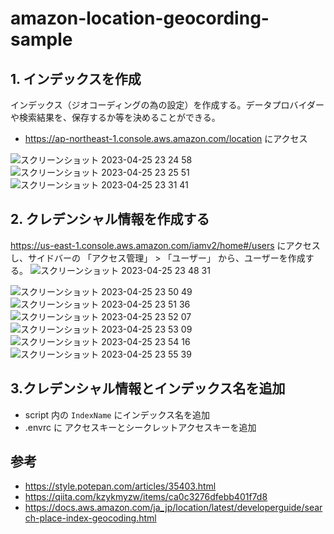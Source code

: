 # amazon-location-geocording-sample

##  1. インデックスを作成

インデックス（ジオコーディングの為の設定）を作成する。データプロバイダーや検索結果を、保存するか等を決めることができる。

- https://ap-northeast-1.console.aws.amazon.com/location にアクセス

![スクリーンショット 2023-04-25 23 24 58](https://user-images.githubusercontent.com/8760841/234309824-5ac6b141-282b-4590-b75d-e04c16fde08a.png)
![スクリーンショット 2023-04-25 23 25 51](https://user-images.githubusercontent.com/8760841/234309922-8b1c72b8-de02-4e8e-ab83-0aa9183ec644.png)
![スクリーンショット 2023-04-25 23 31 41](https://user-images.githubusercontent.com/8760841/234310033-05d041d0-5c15-4d9e-aab1-25442ee19b30.png)

## 2. クレデンシャル情報を作成する

https://us-east-1.console.aws.amazon.com/iamv2/home#/users にアクセスし、サイドバーの 「アクセス管理」 > 「ユーザー」 から、ユーザーを作成する。
![スクリーンショット 2023-04-25 23 48 31](https://user-images.githubusercontent.com/8760841/234319207-6aa2ae1c-7960-4d8e-bf4d-6afba68ae9ba.png)

![スクリーンショット 2023-04-25 23 50 49](https://user-images.githubusercontent.com/8760841/234319236-e097bafb-caf2-4bad-983c-d1ab23439440.png)
![スクリーンショット 2023-04-25 23 51 36](https://user-images.githubusercontent.com/8760841/234319270-dd40966c-2ef8-4e19-a5b1-b14efcea5599.png)
![スクリーンショット 2023-04-25 23 52 07](https://user-images.githubusercontent.com/8760841/234319304-5bd4a137-c288-4e9b-b615-dc1fd1d0c024.png)
![スクリーンショット 2023-04-25 23 53 09](https://user-images.githubusercontent.com/8760841/234319325-55f80c72-961f-4f8a-8079-f801c3001f43.png)
![スクリーンショット 2023-04-25 23 54 16](https://user-images.githubusercontent.com/8760841/234319388-36d62d74-f55d-4766-b8e9-fcffdc3ad2e9.png)
![スクリーンショット 2023-04-25 23 55 39](https://user-images.githubusercontent.com/8760841/234319411-4453d21d-fb20-4b6e-b7a0-36efebd6838d.png)


## 3.クレデンシャル情報とインデックス名を追加

- script 内の `IndexName` にインデックス名を追加
- .envrc に アクセスキーとシークレットアクセスキーを追加

## 参考
- https://style.potepan.com/articles/35403.html
- https://qiita.com/kzykmyzw/items/ca0c3276dfebb401f7d8
- https://docs.aws.amazon.com/ja_jp/location/latest/developerguide/search-place-index-geocoding.html
